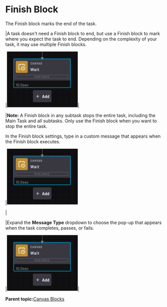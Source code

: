 # Finish Block

The Finish block marks the end of the task.

|A task doesn't need a Finish block to end, but use a Finish block to mark where you expect the task to end. Depending on the complexity of your task, it may use multiple Finish blocks.

|![](../Images/TaskCanvasBlockGlossary/Canvas-Block-Wait.png)|

|**Note:** A Finish block in any subtask stops the entire task, including the Main Task and all subtasks. Only use the Finish block when you want to stop the entire task.

In the Finish block settings, type in a custom message that appears when the Finish block executes.

|![](../Images/TaskCanvasBlockGlossary/Canvas-Block-Wait.png)

|

|Expand the **Message Type** dropdown to choose the pop-up that appears when the task completes, passes, or fails.

|![](../Images/TaskCanvasBlockGlossary/Canvas-Block-Wait.png)|

**Parent topic:**[Canvas Blocks](../TaskCanvasBlockGlossary/Canvas-Overview.md)


